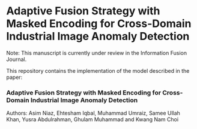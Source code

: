 # Adaptive Fusion Strategy with Masked Encoding for Cross-Domain Industrial Image Anomaly Detection
Note: This manuscript is currently under review in the Information Fusion Journal.

This repository contains the implementation of the model described in the paper:
### Adaptive Fusion Strategy with Masked Encoding for Cross-Domain Industrial Image Anomaly Detection
Authors: Asim Niaz, Ehtesham Iqbal, Muhammad Umraiz, Samee Ullah Khan, Yusra Abdulrahman, Ghulam Muhammad and Kwang Nam Choi

